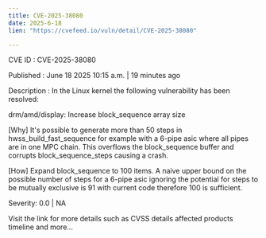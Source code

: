 ```yaml
---
title: CVE-2025-38080
date: 2025-6-18
lien: "https://cvefeed.io/vuln/detail/CVE-2025-38080"

---
```


CVE ID : CVE-2025-38080

Published :  June 18
2025
10:15 a.m. | 19 minutes ago

Description : In the Linux kernel
the following vulnerability has been resolved:

drm/amd/display: Increase block_sequence array size

[Why]
It's possible to generate more than 50 steps in hwss_build_fast_sequence
for example with a 6-pipe asic where all pipes are in one MPC chain. This
overflows the block_sequence buffer and corrupts block_sequence_steps
causing a crash.

[How]
Expand block_sequence to 100 items. A naive upper bound on the possible
number of steps for a 6-pipe asic
ignoring the potential for steps to be
mutually exclusive
is 91 with current code
therefore 100 is sufficient.

Severity: 0.0 | NA

Visit the link for more details
such as CVSS details
affected products
timeline
and more...
